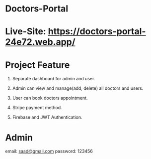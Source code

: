 # Doctors-Portal 
# Live-Site: https://doctors-portal-24e72.web.app/

# Project Feature

1. Separate dashboard for admin and user.

2. Admin can view and manage(add, delete) all doctors and users. 

3. User can book doctors appointment.

4. Stripe payment method.

5. Firebase and JWT Authentication.

# Admin
email: saad@gmail.com
password: 123456
